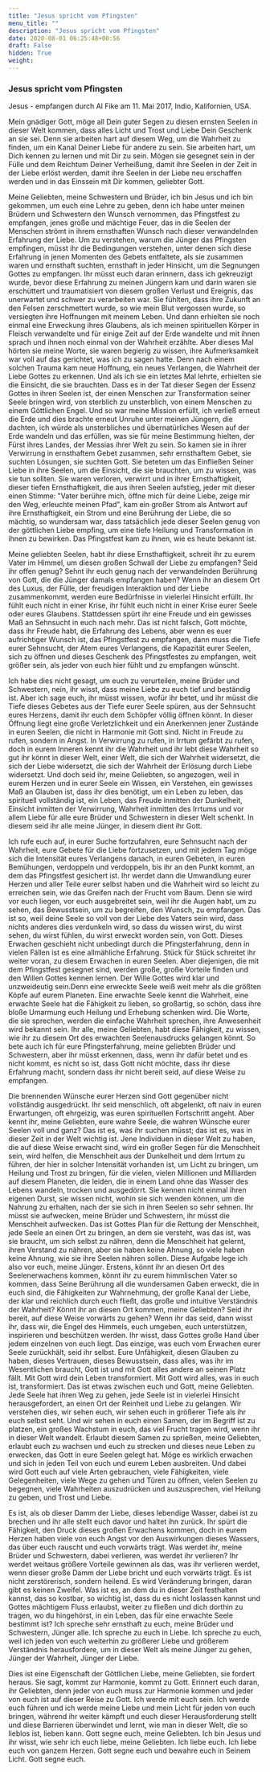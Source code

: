 ```yaml
---
title: "Jesus spricht vom Pfingsten"
menu_title: ""
description: "Jesus spricht vom Pfingsten"
date: 2020-08-01 06:25:48+00:56
draft: False
hidden: True
weight:
---
```

### Jesus spricht vom Pfingsten

Jesus - empfangen durch Al Fike am 11. Mai 2017, Indio, Kalifornien, USA.

Mein gnädiger Gott, möge all Dein guter Segen zu diesen ernsten Seelen in dieser Welt kommen, dass alles Licht und Trost und Liebe Dein Geschenk an sie sei. Denn sie arbeiten hart auf diesem Weg, um die Wahrheit zu finden, um ein Kanal Deiner Liebe für andere zu sein. Sie arbeiten hart, um Dich kennen zu lernen und mit Dir zu sein. Mögen sie gesegnet sein in der Fülle und dem Reichtum Deiner Verheißung, damit ihre Seelen in der Zeit in der Liebe erlöst werden, damit ihre Seelen in der Liebe neu erschaffen werden und in das Einssein mit Dir kommen, geliebter Gott.

 Meine Geliebten, meine Schwestern und Brüder, ich bin Jesus und ich bin gekommen, um euch eine Lehre zu geben, denn ich habe unter meinen Brüdern und Schwestern den Wunsch vernommen, das Pfingstfest zu empfangen, jenes große und mächtige Feuer, das in die Seelen der Menschen strömt in ihrem ernsthaften Wunsch nach dieser verwandelnden Erfahrung der Liebe. Um zu verstehen, warum die Jünger das Pfingsten empfingen, müsst ihr die Bedingungen verstehen, unter denen sich diese Erfahrung in jenen Momenten des Gebets entfaltete, als sie zusammen waren und ernsthaft suchten, ernsthaft in jeder Hinsicht, um die Segnungen Gottes zu empfangen. Ihr müsst euch daran erinnern, dass ich gekreuzigt wurde, bevor diese Erfahrung zu meinen Jüngern kam und darin waren sie erschüttert und traumatisiert von diesem großen Verlust und Ereignis, das unerwartet und schwer zu verarbeiten war. Sie fühlten, dass ihre Zukunft an den Felsen zerschmettert wurde, so wie mein Blut vergossen wurde, so versiegten ihre Hoffnungen mit meinem Leben. Und dann erhielten sie noch einmal eine Erweckung ihres Glaubens, als ich meinen spirituellen Körper in Fleisch verwandelte und für einige Zeit auf der Erde wandelte und mit ihnen sprach und ihnen noch einmal von der Wahrheit erzählte. Aber dieses Mal hörten sie meine Worte, sie waren begierig zu wissen, ihre Aufmerksamkeit war voll auf das gerichtet, was ich zu sagen hatte. Denn nach einem solchen Trauma kam neue Hoffnung, ein neues Verlangen, die Wahrheit der Liebe Gottes zu erkennen. Und als ich sie ein letztes Mal lehrte, erhielten sie die Einsicht, die sie brauchten. Dass es in der Tat dieser Segen der Essenz Gottes in ihren Seelen ist, der einen Menschen zur Transformation seiner Seele bringen wird, von sterblich zu unsterblich, von einem Menschen zu einem Göttlichen Engel. Und so war meine Mission erfüllt, ich verließ erneut die Erde und dies brachte erneut Unruhe unter meinen Jüngern, die dachten, ich würde als unsterbliches und übernatürliches Wesen auf der Erde wandeln und das erfüllen, was sie für meine Bestimmung hielten, der Fürst ihres Landes, der Messias ihrer Welt zu sein. So kamen sie in ihrer Verwirrung in ernsthaftem Gebet zusammen, sehr ernsthaftem Gebet, sie suchten Lösungen, sie suchten Gott. Sie beteten um das Einfließen Seiner Liebe in ihre Seelen, um die Einsicht, die sie brauchten, um zu wissen, was sie tun sollten. Sie waren verloren, verwirrt und in ihrer Ernsthaftigkeit, dieser tiefen Ernsthaftigkeit, die aus ihren Seelen aufstieg, jeder mit dieser einen Stimme: "Vater berühre mich, öffne mich für deine Liebe, zeige mir den Weg, erleuchte meinen Pfad", kam ein großer Strom als Antwort auf ihre Ernsthaftigkeit, ein Strom und eine Berührung der Liebe, die so mächtig, so wundersam war, dass tatsächlich jede dieser Seelen genug von der göttlichen Liebe empfing, um eine tiefe Heilung und Transformation in ihnen zu bewirken. Das Pfingstfest kam zu ihnen, wie es heute bekannt ist.

Meine geliebten Seelen, habt ihr diese Ernsthaftigkeit, schreit ihr zu eurem Vater im Himmel, um diesen großen Schwall der Liebe zu empfangen? Seid ihr offen genug? Sehnt ihr euch genug nach der verwandelnden Berührung von Gott, die die Jünger damals empfangen haben? Wenn ihr an diesem Ort des Luxus, der Fülle, der freudigen Interaktion und der Liebe zusammenkommt, werden eure Bedürfnisse in vielerlei Hinsicht erfüllt. Ihr fühlt euch nicht in einer Krise, ihr fühlt euch nicht in einer Krise eurer Seele oder eures Glaubens. Stattdessen spürt ihr eine Freude und ein gewisses Maß an Sehnsucht in euch nach mehr. Das ist nicht falsch, Gott möchte, dass ihr Freude habt, die Erfahrung des Lebens, aber wenn es euer aufrichtiger Wunsch ist, das Pfingstfest zu empfangen, dann muss die Tiefe eurer Sehnsucht, der Atem eures Verlangens, die Kapazität eurer Seelen, sich zu öffnen und dieses Geschenk des Pfingstfestes zu empfangen, weit größer sein, als jeder von euch hier fühlt und zu empfangen wünscht.

Ich habe dies nicht gesagt, um euch zu verurteilen, meine Brüder und Schwestern, nein, ihr wisst, dass meine Liebe zu euch tief und beständig ist. Aber ich sage euch, ihr müsst wissen, wofür ihr betet, und ihr müsst die Tiefe dieses Gebetes aus der Tiefe eurer Seele spüren, aus der Sehnsucht eures Herzens, damit ihr euch dem Schöpfer völlig öffnen könnt. In dieser Öffnung liegt eine große Verletzlichkeit und ein Anerkennen jener Zustände in euren Seelen, die nicht in Harmonie mit Gott sind. Nicht in Freude zu rufen, sondern in Angst. In Verwirrung zu rufen, in Irrtum gefärbt zu rufen, doch in eurem Inneren kennt ihr die Wahrheit und ihr lebt diese Wahrheit so gut ihr könnt in dieser Welt, einer Welt, die sich der Wahrheit widersetzt, die sich der Liebe widersetzt, die sich der Wahrheit der Erlösung durch Liebe widersetzt. Und doch seid ihr, meine Geliebten, so angezogen, weil in eurem Herzen und in eurer Seele ein Wissen, ein Verstehen, ein gewisses Maß an Glauben ist, dass ihr dies benötigt, um ein Leben zu leben, das spirituell vollständig ist, ein Leben, das Freude inmitten der Dunkelheit, Einsicht inmitten der Verwirrung, Wahrheit inmitten des Irrtums und vor allem Liebe für alle eure Brüder und Schwestern in dieser Welt schenkt. In diesem seid ihr alle meine Jünger, in diesem dient ihr Gott.

Ich rufe euch auf, in eurer Suche fortzufahren, eure Sehnsucht nach der Wahrheit, eure Gebete für die Liebe fortzusetzen, und mit jedem Tag möge sich die Intensität eures Verlangens danach, in euren Gebeten, in euren Bemühungen, verdoppeln und verdoppeln, bis ihr an den Punkt kommt, an dem das Pfingstfest gesichert ist. Ihr werdet dann die Umwandlung eurer Herzen und aller Teile eurer selbst haben und die Wahrheit wird so leicht zu erreichen sein, wie das Greifen nach der Frucht vom Baum. Denn sie wird vor euch liegen, vor euch ausgebreitet sein, weil ihr die Augen habt, um zu sehen, das Bewusstsein, um zu begreifen, den Wunsch, zu empfangen. Das ist so, weil deine Seele so voll von der Liebe des Vaters sein wird, dass nichts anderes dies verdunkeln wird, so dass du wissen wirst, du wirst sehen, du wirst fühlen, du wirst erweckt worden sein, von Gott. Dieses Erwachen geschieht nicht unbedingt durch die Pfingsterfahrung, denn in vielen Fällen ist es eine allmähliche Erfahrung. Stück für Stück schreitet ihr weiter voran, zu diesem Erwachen in euren Seelen. Aber diejenigen, die mit dem Pfingstfest gesegnet sind, werden große, große Vorteile finden und den Willen Gottes kennen lernen. Der Wille Gottes wird klar und unzweideutig sein.Denn eine erweckte Seele weiß weit mehr als die größten Köpfe auf eurem Planeten.  Eine erwachte Seele kennt die Wahrheit, eine erwachte Seele hat die Fähigkeit zu lieben, so großartig, so schön, dass ihre bloße Umarmung euch Heilung und Erhebung schenken wird. Die Worte, die sie sprechen, werden die einfache Wahrheit sprechen, ihre Anwesenheit wird bekannt sein. Ihr alle, meine Geliebten, habt diese Fähigkeit, zu wissen, wie ihr zu diesem Ort des erwachten Seelenausdrucks gelangen könnt. So bete auch ich für eure Pfingsterfahrung, meine geliebten Brüder und Schwestern, aber ihr müsst erkennen, dass, wenn ihr dafür betet und es nicht kommt, es nicht so ist, dass Gott nicht möchte, dass ihr diese Erfahrung macht, sondern dass ihr nicht bereit seid, auf diese Weise zu empfangen.

Die brennenden Wünsche eurer Herzen sind Gott gegenüber nicht vollständig ausgedrückt. Ihr seid menschlich, oft abgelenkt, oft naiv in euren Erwartungen, oft ehrgeizig, was euren spirituellen Fortschritt angeht. Aber kennt ihr, meine Geliebten, eure wahre Seele, die wahren Wünsche eurer Seelen voll und ganz? Das ist es, was ihr suchen müsst; das ist es, was in dieser Zeit in der Welt wichtig ist. Jene Individuen in dieser Welt zu haben, die auf diese Weise erwacht sind, wird ein großer Segen für die Menschheit sein, wird helfen, die Menschheit aus der Dunkelheit und dem Irrtum zu führen, der hier in solcher Intensität vorhanden ist, um Licht zu bringen, um Heilung und Trost zu bringen, für die vielen, vielen Millionen und Milliarden auf diesem Planeten, die leiden, die in einem Land ohne das Wasser des Lebens wandeln, trocken und ausgedörrt. Sie kennen nicht einmal ihren eigenen Durst, sie wissen nicht, wohin sie sich wenden können, um die Nahrung zu erhalten, nach der sie sich in ihren Seelen so sehr sehnen. Ihr müsst sie aufwecken, meine Brüder und Schwestern, ihr müsst die Menschheit aufwecken. Das ist Gottes Plan für die Rettung der Menschheit, jede Seele an einen Ort zu bringen, an dem sie versteht, was das ist, was sie braucht, um sich selbst zu nähren, denn die Menschheit hat gelernt, ihren Verstand zu nähren, aber sie haben keine Ahnung, so viele haben keine Ahnung, wie sie ihre Seelen nähren sollen. Diese Aufgabe lege ich also vor euch, meine Jünger. Erstens, könnt ihr an diesen Ort des Seelenerwachens kommen, könnt ihr zu eurem himmlischen Vater so kommen, dass Seine Berührung all die wundersamen Gaben erweckt, die in euch sind, die Fähigkeiten zur Wahrnehmung, der große Kanal der Liebe, der klar und reichlich durch euch fließt, das große und intuitive Verständnis der Wahrheit? Könnt ihr an diesen Ort kommen, meine Geliebten? Seid ihr bereit, auf diese Weise vorwärts zu gehen? Wenn ihr das seid, dann wisst ihr, dass wir, die Engel des Himmels, euch umgeben, euch unterstützen, inspirieren und beschützen werden. Ihr wisst, dass Gottes große Hand über jedem einzelnen von euch liegt. Das einzige, was euch vom Erwachen eurer Seele zurückhält, seid ihr selbst. Eure Unfähigkeit, diesen Glauben zu haben, dieses Vertrauen, dieses Bewusstsein, dass alles, was ihr im Wesentlichen braucht, Gott ist und mit Gott alles andere an seinen Platz fällt. Mit Gott wird dein Leben transformiert. Mit Gott wird alles, was in euch ist, transformiert. Das ist etwas zwischen euch und Gott, meine Geliebten. Jede Seele hat ihren Weg zu gehen, jede Seele ist in vielerlei Hinsicht herausgefordert, an einen Ort der Reinheit und Liebe zu gelangen. Wir verstehen dies, wir sehen euch, wir sehen euch in größerer Tiefe als ihr euch selbst seht. Und wir sehen in euch einen Samen, der im Begriff ist zu platzen, ein großes Wachstum in euch, das viel Frucht tragen wird, wenn ihr in dieser Welt wandelt. Erlaubt diesem Samen zu sprießen, meine Geliebten, erlaubt euch zu wachsen und euch zu strecken und dieses neue Leben zu erwecken, das Gott in eure Seelen gelegt hat. Möge es wirklich erwachen und sich in jeden Teil von euch und eurem Leben ausbreiten. Und dabei wird Gott euch auf viele Arten gebrauchen, viele Fähigkeiten, viele Gelegenheiten, viele Wege zu gehen und Türen zu öffnen, vielen Seelen zu begegnen, viele Wahrheiten auszudrücken und auszusprechen, viel Heilung zu geben, und Trost und Liebe.

Es ist, als ob dieser Damm der Liebe, dieses lebendige Wasser, dabei ist zu brechen und ihr alle stellt euch davor und haltet ihn zurück. Ihr spürt die Fähigkeit, den Druck dieses großen Erwachens kommen, doch in eurem Herzen haben viele von euch Angst vor den Auswirkungen dieses Wassers, das über euch rauscht und euch vorwärts trägt. Was werdet ihr, meine Brüder und Schwestern, dabei verlieren, was werdet ihr verlieren? Ihr werdet weitaus größere Vorteile gewinnen als das, was ihr verlieren werdet, wenn dieser große Damm der Liebe bricht und euch vorwärts trägt. Es ist nicht zerstörerisch, sondern heilend. Es wird Veränderung bringen, daran gibt es keinen Zweifel. Was ist es, an dem du in dieser Zeit festhalten kannst, das so kostbar, so wichtig ist, dass du es nicht loslassen kannst und Gottes mächtigem Fluss erlaubst, weiter zu fließen und dich dorthin zu tragen, wo du hingehörst, in ein Leben, das für eine erwachte Seele bestimmt ist? Ich spreche sehr ernsthaft zu euch, meine Brüder und Schwestern, Jünger alle. Ich spreche zu euch in Liebe. Ich spreche zu euch, weil ich jeden von euch weiterhin zu größerer Liebe und größerem Verständnis herausfordere, um in dieser Welt als meine Jünger zu gehen, Jünger der Wahrheit, Jünger der Liebe.

Dies ist eine Eigenschaft der Göttlichen Liebe, meine Geliebten, sie fordert heraus. Sie sagt, kommt zur Harmonie, kommt zu Gott. Erinnert euch daran, ihr Geliebten, denn jeder von euch muss zur Harmonie kommen und jeder von euch ist auf dieser Reise zu Gott. Ich werde mit euch sein. Ich werde euch führen und ich werde meine Liebe und mein Licht für jeden von euch bringen, während ihr weiter kämpft und euch dieser Herausforderung stellt und diese Barrieren überwindet und lernt, wie man in dieser Welt, die so lieblos ist, lieben kann. Gott segne euch, meine Geliebten. Ich bin Jesus und ihr wisst, wie sehr ich euch liebe, meine Geliebten. Ich liebe euch. Ich liebe euch von ganzem Herzen. Gott segne euch und bewahre euch in Seinem Licht. Gott segne euch.

